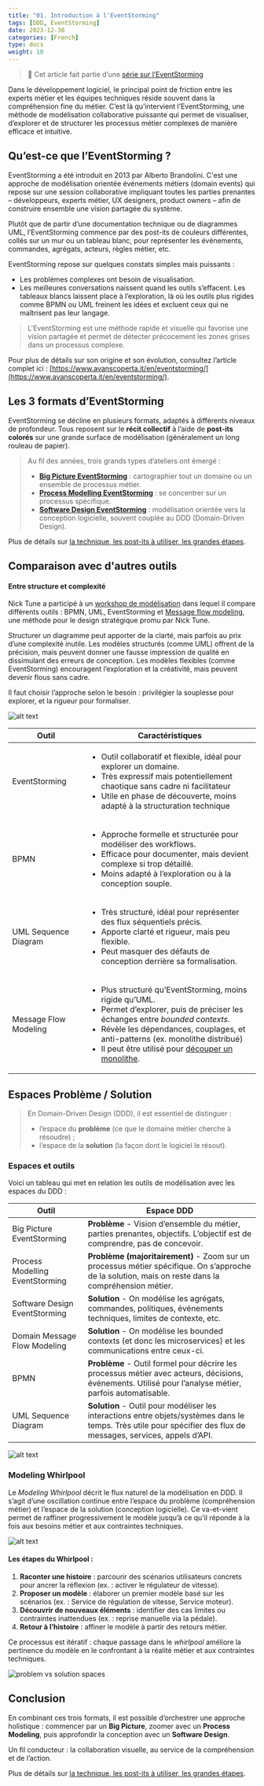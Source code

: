 ```yaml
---
title: "01. Introduction à l'EventStorming"
tags: [DDD, EventStorming]
date: 2023-12-30
categories: [French]
type: docs
weight: 10
---
```


> 🧩 Cet article fait partie d’une [série sur l’EventStorming](../)

Dans le développement logiciel, le principal point de friction entre les experts métier et les équipes techniques réside souvent dans la compréhension fine du métier. C’est là qu’intervient l’EventStorming, une méthode de modélisation collaborative puissante qui permet de visualiser, d’explorer et de structurer les processus métier complexes de manière efficace et intuitive.

## Qu’est-ce que l’EventStorming ?

EventStorming a été introduit en 2013 par Alberto Brandolini. C'est une approche de modélisation orientée événements métiers (domain events) qui repose sur une session collaborative impliquant toutes les parties prenantes – développeurs, experts métier, UX designers, product owners – afin de construire ensemble une vision partagée du système.

Plutôt que de partir d’une documentation technique ou de diagrammes UML, l’EventStorming commence par des post-its de couleurs différentes, collés sur un mur ou un tableau blanc, pour représenter les événements, commandes, agrégats, acteurs, règles métier, etc.

EventStorming repose sur quelques constats simples mais puissants :
- Les problèmes complexes ont besoin de visualisation.
- Les meilleures conversations naissent quand les outils s’effacent. Les tableaux blancs laissent place à l’exploration, là où les outils plus rigides comme BPMN ou UML freinent les idées et excluent ceux qui ne maîtrisent pas leur langage.

> L'EventStorming est une méthode rapide et visuelle qui favorise une vision partagée et permet de détecter précocement les zones grises dans un processus complexe.

Pour plus de détails sur son origine et son évolution, consultez l’article complet ici : [https://www.avanscoperta.it/en/eventstorming/](https://www.avanscoperta.it/en/eventstorming/).

## Les 3 formats d’EventStorming

EventStorming se décline en plusieurs formats, adaptés à différents niveaux de profondeur. Tous reposent sur le **récit collectif** à l’aide de **post-its colorés** sur une grande surface de modélisation (généralement un long rouleau de papier).

> Au fil des années, trois grands types d’ateliers ont émergé :
> - [**Big Picture EventStorming**](../02-techniques-eventstorming/#big-picture) : cartographier tout un domaine ou un ensemble de processus métier.
> - [**Process Modelling EventStorming**](../02-techniques-eventstorming/#process-modeling) : se concentrer sur un processus spécifique.
> - [**Software Design EventStorming**](../02-techniques-eventstorming/#software-design) : modélisation orientée vers la conception logicielle, souvent couplée au DDD (Domain-Driven Design).

Plus de détails sur [la technique, les post-its à utiliser, les grandes étapes](../02-techniques-eventstorming/).

## Comparaison avec d'autres outils

#### Entre structure et complexité

Nick Tune a participé à un [workshop de modélisation](https://www.youtube.com/watch?v=oj4zGj6sPDc) dans lequel il compare différents outils : BPMN, UML, EventStorming et [Message flow modeling](https://github.com/ddd-crew/domain-message-flow-modelling), une méthode pour le design stratégique promu par Nick Tune.

Structurer un diagramme peut apporter de la clarté, mais parfois au prix d’une complexité inutile.
Les modèles structurés (comme UML) offrent de la précision, mais peuvent donner une fausse impression de qualité en dissimulant des erreurs de conception.
Les modèles flexibles (comme EventStorming) encouragent l’exploration et la créativité, mais peuvent devenir flous sans cadre.

Il faut choisir l’approche selon le besoin : privilégier la souplesse pour explorer, et la rigueur pour formaliser.

![alt text](./image-chaos.png)

| Outil     |  Caractéristiques               |
|----------------------------------|--------------------------|
| EventStorming | <ul><li>Outil collaboratif et flexible, idéal pour explorer un domaine.</li><li>Très expressif mais potentiellement chaotique sans cadre ni facilitateur</li><li>Utile en phase de découverte, moins adapté à la structuration technique</li><lu>|
| BPMN|<ul><li>Approche formelle et structurée pour modéliser des workflows.</li><li>Efficace pour documenter, mais devient complexe si trop détaillé.</li><li>Moins adapté à l’exploration ou à la conception souple.</li></ul>|
|UML Sequence Diagram|<ul><li>Très structuré, idéal pour représenter des flux séquentiels précis.</li><li>Apporte clarté et rigueur, mais peu flexible.</li><li>Peut masquer des défauts de conception derrière sa formalisation.</li></ul>|
|Message Flow Modeling |<ul><li>Plus structuré qu’EventStorming, moins rigide qu’UML.</li><li>Permet d’explorer, puis de préciser les échanges entre *bounded contexts*.</li><li>Révèle les dépendances, couplages, et anti-patterns (ex. monolithe distribué)</li><li>Il peut être utilisé pour [découper un monolithe](../03-monolith/#03-message-flow-modelling).</li></ul>|

## Espaces Problème / Solution

> En Domain-Driven Design (DDD), il est essentiel de distinguer :
> - l’espace du **problème** (ce que le domaine métier cherche à résoudre) ;
> - l’espace de la **solution** (la façon dont le logiciel le résout).

### Espaces et outils

Voici un tableau qui met en relation les outils de modélisation avec les espaces du DDD :

| Outil     | Espace DDD               |
|----------------------------------|--------------------------|
| Big Picture EventStorming        | **Problème** - Vision d’ensemble du métier, parties prenantes, objectifs. L’objectif est de comprendre, pas de concevoir. |
| Process Modelling EventStorming  | **Problème (majoritairement)** - Zoom sur un processus métier spécifique. On s’approche de la solution, mais on reste dans la compréhension métier. |
| Software Design EventStorming    | **Solution** - On modélise les agrégats, commandes, politiques, événements techniques, limites de contexte, etc. |
| Domain Message Flow Modeling     | **Solution** - On modélise les bounded contexts (et donc les microservices) et les communications entre ceux-ci. |
| BPMN                             | **Problème** - Outil formel pour décrire les processus métier avec acteurs, décisions, événements. Utilisé pour l’analyse métier, parfois automatisable. |
| UML Sequence Diagram             | **Solution** - Outil pour modéliser les interactions entre objets/systèmes dans le temps. Très utile pour spécifier des flux de messages, services, appels d’API. |

![alt text](./image-1.png)

### Modeling Whirlpool

Le *Modeling Whirlpool* décrit le flux naturel de la modélisation en DDD. Il s’agit d’une oscillation continue entre l’espace du problème (compréhension métier) et l’espace de la solution (conception logicielle). Ce va-et-vient permet de raffiner progressivement le modèle jusqu’à ce qu’il réponde à la fois aux besoins métier et aux contraintes techniques.

![alt text](./image-whirlpool.png)

#### Les étapes du Whirlpool :

1. **Raconter une histoire** : parcourir des scénarios utilisateurs concrets pour ancrer la réflexion (ex. : activer le régulateur de vitesse).
2. **Proposer un modèle** : élaborer un premier modèle basé sur les scénarios (ex. : Service de régulation de vitesse, Service moteur).
3. **Découvrir de nouveaux éléments** : identifier des cas limites ou contraintes inattendues (ex. : reprise manuelle via la pédale).
4. **Retour à l’histoire** : affiner le modèle à partir des retours métier.

Ce processus est itératif : chaque passage dans le *whirlpool* améliore la pertinence du modèle en le confrontant à la réalité métier et aux contraintes techniques.

![problem vs solution spaces](image-2.png)

## Conclusion

En combinant ces trois formats, il est possible d’orchestrer une approche holistique : commencer par un **Big Picture**, zoomer avec un **Process Modeling**, puis approfondir la conception avec un **Software Design**.

Un fil conducteur : la collaboration visuelle, au service de la compréhension et de l’action.

Plus de détails sur [la technique, les post-its à utiliser, les grandes étapes](../02-techniques-eventstorming/).

